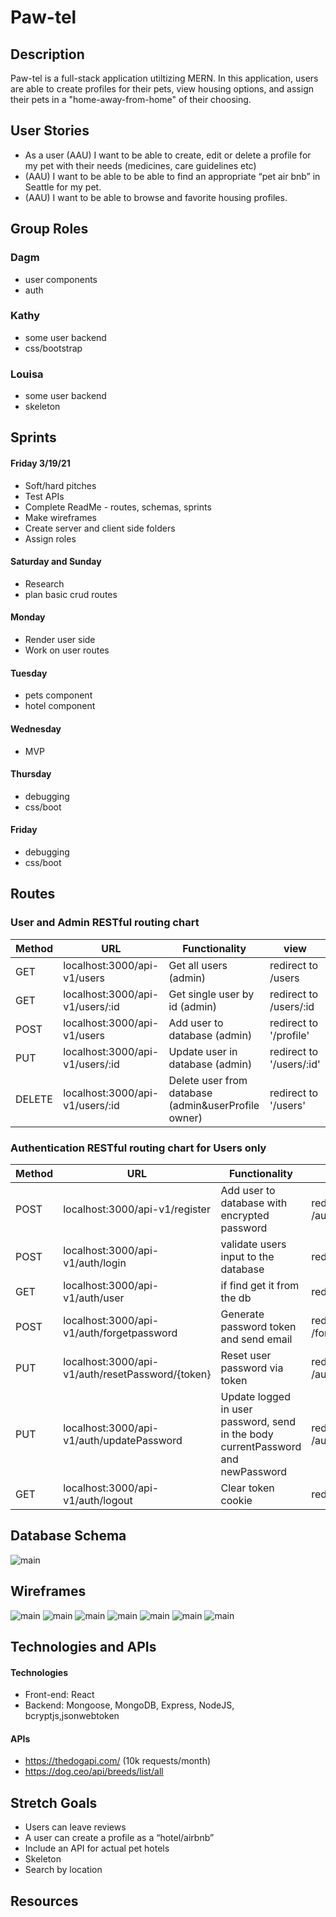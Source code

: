 # Paw-tel

## Description

Paw-tel is a full-stack application utiltizing MERN. In this application, users are able to create profiles for their pets, view housing options, and assign their pets in a "home-away-from-home" of their choosing.

## User Stories

* As a user (AAU) I want to be able to create, edit or delete a profile for my pet with their needs (medicines, care guidelines etc)
* (AAU) I want to be able to be able to find an appropriate “pet air bnb” in Seattle for my pet. 
* (AAU) I want to be able to browse and favorite housing profiles.


## Group Roles

### Dagm
* user components 
* auth

### Kathy
* some user backend
* css/bootstrap

### Louisa
* some user backend
* skeleton

## Sprints

#### Friday 3/19/21
* Soft/hard pitches
* Test APIs
* Complete ReadMe - routes, schemas, sprints
* Make wireframes
* Create server and client side folders
* Assign roles

#### Saturday and Sunday
* Research 
* plan basic crud routes

#### Monday 
* Render user side
* Work on user routes 

#### Tuesday
* pets component
* hotel component

#### Wednesday
* MVP

#### Thursday
* debugging
* css/boot

#### Friday
* debugging
* css/boot

## Routes
### User and Admin RESTful routing chart
| Method | URL | Functionality | view |
|--------|-----|---------------|------|
| GET | localhost:3000/api-v1/users | Get all users (admin) | redirect to /users
| GET | localhost:3000/api-v1/users/:id | Get single user by id (admin) | redirect to /users/:id
| POST  | localhost:3000/api-v1/users | Add user to database (admin) |  redirect to '/profile'
| PUT  | localhost:3000/api-v1/users/:id | Update user in database (admin) |  redirect to '/users/:id'
| DELETE | localhost:3000/api-v1/users/:id | Delete user from database (admin&userProfile owner) | redirect to '/users'

### Authentication RESTful routing chart for Users only
| Method | URL | Functionality | view |
|--------|-----|---------------|------|
| POST | localhost:3000/api-v1/register | Add user to database with encrypted password | redirect to /auth/register
| POST | localhost:3000/api-v1/auth/login | validate users input to the database | redirect to /auth/login
| GET | localhost:3000/api-v1/auth/user | if find get it from the db | redirect to /profile
| POST | localhost:3000/api-v1/auth/forgetpassword | Generate password token and send email | redirect to /forgetPassword
| PUT | localhost:3000/api-v1/auth/resetPassword/{token} | Reset user password via token | redirect to /auth/resetPassword
| PUT | localhost:3000/api-v1/auth/updatePassword | Update logged in user password, send in the body currentPassword and newPassword | redirect to /auth/updatePassword
| GET | localhost:3000/api-v1/auth/logout | Clear token cookie | redirect to '/'.

## Database Schema

![main](/public/img/schema.PNG)

## Wireframes
![main](/public/img/petsprofile.png)
![main](/public/img/petprofile.png)
![main](/public/img/hotelprofile.png)
![main](/public/img/hotellist.png)
![main](/public/img/favoritehotels.png)
![main](/public/img/hosthotelsprofile.png)
![main](/public/img/hosthotelprofile.png)

## Technologies and APIs

#### Technologies

* Front-end: React
* Backend: Mongoose, MongoDB, Express, NodeJS, bcryptjs,jsonwebtoken

#### APIs
* https://thedogapi.com/ (10k requests/month)
* https://dog.ceo/api/breeds/list/all

## Stretch Goals

* Users can leave reviews
* A user can create a profile as a “hotel/airbnb”
* Include an API for actual pet hotels 
* Skeleton
* Search by location

## Resources
